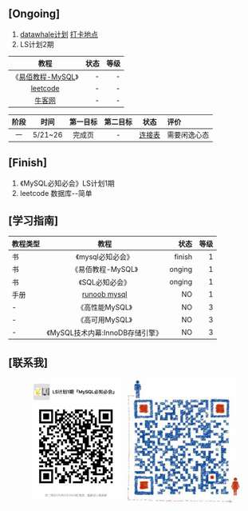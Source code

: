 [Ongoing]
---
   1. [datawhale计划](https://github.com/datawhalechina/MySql/blob/master/MySQL%E5%AD%A6%E4%B9%A0%E5%86%85%E5%AE%B9/MySQL%E4%BB%BB%E5%8A%A11%20-%203%E5%A4%A9.md)  [打卡地点](https://shimo.im/docs/e5zSoMFYTwgeno9p)
   2. LS计划2期

教程|状态|等级
:--:|--:|--:
《[易佰教程-MySQL](https://www.yiibai.com/mysql)》|-|-
[leetcode](https://leetcode-cn.com/problemset/database/?difficulty=%E7%AE%80%E5%8D%95)|-|-
[牛客网](https://www.nowcoder.com/ta/sql)|-|-


阶段|时间|第一目标|第二目标|状态|评价
:--:|:--:|:--:|:--:|:--:|:--
一|5/21~26|完成页|-|[连接表](https://www.yiibai.com/mysql/basic-mysql.html)|需要闲逸心态

    
[Finish]
---
   1. 《MySQL必知必会》LS计划1期
   2.   leetcode 数据库--简单
    


[学习指南]
---

教程类型|教程|状态|等级
--|:--:|--:|--:
书|《mysql必知必会》|finish|1
书|《易佰教程-MySQL》|onging|1
书|《SQL必知必会》|onging|1
手册|[runoob mysql](https://www.runoob.com/mysql/mysql-install.html)|NO|1
-|《高性能MySQL》|NO|3
-|《高可用MySQL》|NO|3
-|《MySQL技术内幕:InnoDB存储引擎》|NO|3


[联系我]
---
<p align="center" class='half'>
	<img src="https://github.com/sasicDHH/DBStudy/raw/master/source/img/group.jpg"  height="250">
	<img src="https://github.com/sasicDHH/DBStudy/blob/master/source/img/group_own.png"  height="250">
</p>
